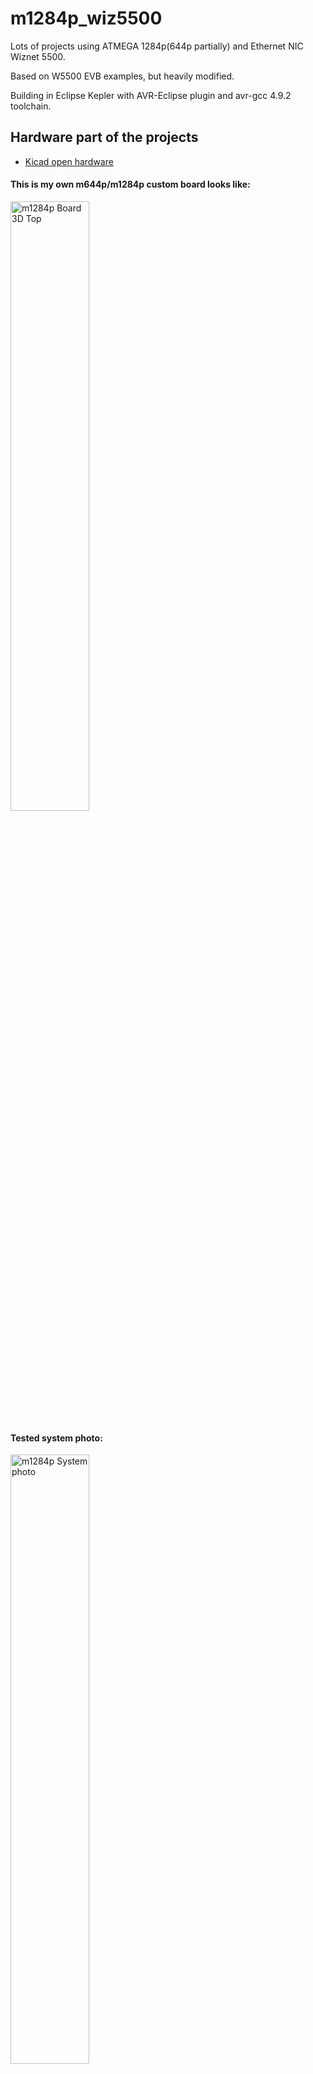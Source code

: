 # m1284p_wiz5500

Lots of projects using ATMEGA 1284p(644p partially) and Ethernet NIC Wiznet 5500.

Based on W5500 EVB examples, but heavily modified.

Building in Eclipse Kepler with AVR-Eclipse plugin and avr-gcc 4.9.2 toolchain.

## Hardware part of the projects

* [Kicad open hardware](../master/KiCad_M644_breakout_v1.2d/) 

#### This is my own m644p/m1284p custom board looks like:

<img src="../master/KiCad_M644_breakout_v1.2d/Pictures/M644_breakout_v1.2d_top.png" alt="m1284p Board 3D Top" width="50%" height="50%">

#### Tested system photo:

<img src="../master/KiCad_M644_breakout_v1.2d/Pictures/tested_system_photo_01.jpg" alt="m1284p System photo" width="50%" height="50%">


## Software part. What done ( In order of increasing complexity )

1. [Wiznet Loopback TCP/UDP Static IP](../master/03_m1284p_WIZNET_loopback_STATIC_IP/)
2. [Wiznet Loopback TCP/UDP DHCP IP](../master/04_m1284p_WIZNET_loopback_DHCP/)
3. [DNS example](../master/05_m1284p_WIZNET_DNS_client/)

### TODO:  Add all other links here

## What TODO:

## Remarks:

## Author porting to AVR m1284p/m644p
* **Ibragimov Maksim** *aka* **maxxir**

